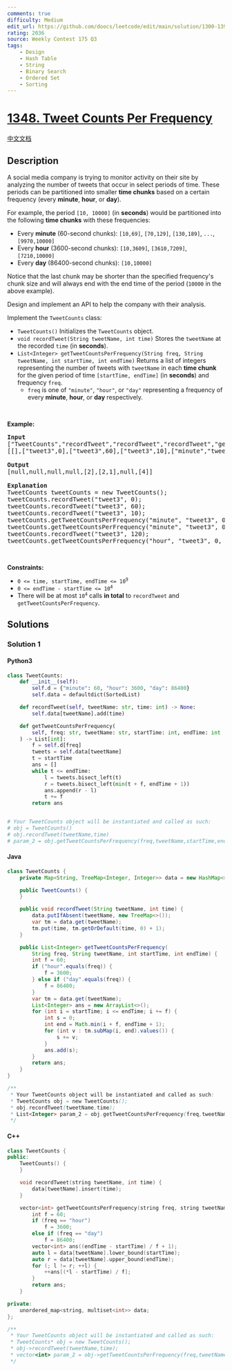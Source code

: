 ```yaml
---
comments: true
difficulty: Medium
edit_url: https://github.com/doocs/leetcode/edit/main/solution/1300-1399/1348.Tweet%20Counts%20Per%20Frequency/README_EN.md
rating: 2036
source: Weekly Contest 175 Q3
tags:
    - Design
    - Hash Table
    - String
    - Binary Search
    - Ordered Set
    - Sorting
---
```


<!-- problem:start -->

# [1348. Tweet Counts Per Frequency](https://leetcode.com/problems/tweet-counts-per-frequency)

[中文文档](/solution/1300-1399/1348.Tweet%20Counts%20Per%20Frequency/README.md)

## Description

<!-- description:start -->

<p>A social media company is trying to monitor activity on their site by analyzing the number of tweets that occur in select periods of time. These periods can be partitioned into smaller <strong>time chunks</strong> based on a certain frequency (every <strong>minute</strong>, <strong>hour</strong>, or <strong>day</strong>).</p>

<p>For example, the period <code>[10, 10000]</code> (in <strong>seconds</strong>) would be partitioned into the following <strong>time chunks</strong> with these frequencies:</p>

<ul>
	<li>Every <strong>minute</strong> (60-second chunks): <code>[10,69]</code>, <code>[70,129]</code>, <code>[130,189]</code>, <code>...</code>, <code>[9970,10000]</code></li>
	<li>Every <strong>hour</strong> (3600-second chunks): <code>[10,3609]</code>, <code>[3610,7209]</code>, <code>[7210,10000]</code></li>
	<li>Every <strong>day</strong> (86400-second chunks): <code>[10,10000]</code></li>
</ul>

<p>Notice that the last chunk may be shorter than the specified frequency&#39;s chunk size and will always end with the end time of the period (<code>10000</code> in the above example).</p>

<p>Design and implement an API to help the company with their analysis.</p>

<p>Implement the <code>TweetCounts</code> class:</p>

<ul>
	<li><code>TweetCounts()</code> Initializes the <code>TweetCounts</code> object.</li>
	<li><code>void recordTweet(String tweetName, int time)</code> Stores the <code>tweetName</code> at the recorded <code>time</code> (in <strong>seconds</strong>).</li>
	<li><code>List&lt;Integer&gt; getTweetCountsPerFrequency(String freq, String tweetName, int startTime, int endTime)</code> Returns a list of integers representing the number of tweets with <code>tweetName</code> in each <strong>time chunk</strong> for the given period of time <code>[startTime, endTime]</code> (in <strong>seconds</strong>) and frequency <code>freq</code>.
	<ul>
		<li><code>freq</code> is one of <code>&quot;minute&quot;</code>, <code>&quot;hour&quot;</code>, or <code>&quot;day&quot;</code> representing a frequency of every <strong>minute</strong>, <strong>hour</strong>, or <strong>day</strong> respectively.</li>
	</ul>
	</li>
</ul>

<p>&nbsp;</p>
<p><strong class="example">Example:</strong></p>

<pre>
<strong>Input</strong>
[&quot;TweetCounts&quot;,&quot;recordTweet&quot;,&quot;recordTweet&quot;,&quot;recordTweet&quot;,&quot;getTweetCountsPerFrequency&quot;,&quot;getTweetCountsPerFrequency&quot;,&quot;recordTweet&quot;,&quot;getTweetCountsPerFrequency&quot;]
[[],[&quot;tweet3&quot;,0],[&quot;tweet3&quot;,60],[&quot;tweet3&quot;,10],[&quot;minute&quot;,&quot;tweet3&quot;,0,59],[&quot;minute&quot;,&quot;tweet3&quot;,0,60],[&quot;tweet3&quot;,120],[&quot;hour&quot;,&quot;tweet3&quot;,0,210]]

<strong>Output</strong>
[null,null,null,null,[2],[2,1],null,[4]]

<strong>Explanation</strong>
TweetCounts tweetCounts = new TweetCounts();
tweetCounts.recordTweet(&quot;tweet3&quot;, 0);                              // New tweet &quot;tweet3&quot; at time 0
tweetCounts.recordTweet(&quot;tweet3&quot;, 60);                             // New tweet &quot;tweet3&quot; at time 60
tweetCounts.recordTweet(&quot;tweet3&quot;, 10);                             // New tweet &quot;tweet3&quot; at time 10
tweetCounts.getTweetCountsPerFrequency(&quot;minute&quot;, &quot;tweet3&quot;, 0, 59); // return [2]; chunk [0,59] had 2 tweets
tweetCounts.getTweetCountsPerFrequency(&quot;minute&quot;, &quot;tweet3&quot;, 0, 60); // return [2,1]; chunk [0,59] had 2 tweets, chunk [60,60] had 1 tweet
tweetCounts.recordTweet(&quot;tweet3&quot;, 120);                            // New tweet &quot;tweet3&quot; at time 120
tweetCounts.getTweetCountsPerFrequency(&quot;hour&quot;, &quot;tweet3&quot;, 0, 210);  // return [4]; chunk [0,210] had 4 tweets
</pre>

<p>&nbsp;</p>
<p><strong>Constraints:</strong></p>

<ul>
	<li><code>0 &lt;= time, startTime, endTime &lt;= 10<sup>9</sup></code></li>
	<li><code>0 &lt;= endTime - startTime &lt;= 10<sup>4</sup></code></li>
	<li>There will be at most <code>10<sup>4</sup></code> calls <strong>in total</strong> to <code>recordTweet</code> and <code>getTweetCountsPerFrequency</code>.</li>
</ul>

<!-- description:end -->

## Solutions

<!-- solution:start -->

### Solution 1

<!-- tabs:start -->

#### Python3

```python
class TweetCounts:
    def __init__(self):
        self.d = {"minute": 60, "hour": 3600, "day": 86400}
        self.data = defaultdict(SortedList)

    def recordTweet(self, tweetName: str, time: int) -> None:
        self.data[tweetName].add(time)

    def getTweetCountsPerFrequency(
        self, freq: str, tweetName: str, startTime: int, endTime: int
    ) -> List[int]:
        f = self.d[freq]
        tweets = self.data[tweetName]
        t = startTime
        ans = []
        while t <= endTime:
            l = tweets.bisect_left(t)
            r = tweets.bisect_left(min(t + f, endTime + 1))
            ans.append(r - l)
            t += f
        return ans


# Your TweetCounts object will be instantiated and called as such:
# obj = TweetCounts()
# obj.recordTweet(tweetName,time)
# param_2 = obj.getTweetCountsPerFrequency(freq,tweetName,startTime,endTime)
```

#### Java

```java
class TweetCounts {
    private Map<String, TreeMap<Integer, Integer>> data = new HashMap<>();

    public TweetCounts() {
    }

    public void recordTweet(String tweetName, int time) {
        data.putIfAbsent(tweetName, new TreeMap<>());
        var tm = data.get(tweetName);
        tm.put(time, tm.getOrDefault(time, 0) + 1);
    }

    public List<Integer> getTweetCountsPerFrequency(
        String freq, String tweetName, int startTime, int endTime) {
        int f = 60;
        if ("hour".equals(freq)) {
            f = 3600;
        } else if ("day".equals(freq)) {
            f = 86400;
        }
        var tm = data.get(tweetName);
        List<Integer> ans = new ArrayList<>();
        for (int i = startTime; i <= endTime; i += f) {
            int s = 0;
            int end = Math.min(i + f, endTime + 1);
            for (int v : tm.subMap(i, end).values()) {
                s += v;
            }
            ans.add(s);
        }
        return ans;
    }
}

/**
 * Your TweetCounts object will be instantiated and called as such:
 * TweetCounts obj = new TweetCounts();
 * obj.recordTweet(tweetName,time);
 * List<Integer> param_2 = obj.getTweetCountsPerFrequency(freq,tweetName,startTime,endTime);
 */
```

#### C++

```cpp
class TweetCounts {
public:
    TweetCounts() {
    }

    void recordTweet(string tweetName, int time) {
        data[tweetName].insert(time);
    }

    vector<int> getTweetCountsPerFrequency(string freq, string tweetName, int startTime, int endTime) {
        int f = 60;
        if (freq == "hour")
            f = 3600;
        else if (freq == "day")
            f = 86400;
        vector<int> ans((endTime - startTime) / f + 1);
        auto l = data[tweetName].lower_bound(startTime);
        auto r = data[tweetName].upper_bound(endTime);
        for (; l != r; ++l) {
            ++ans[(*l - startTime) / f];
        }
        return ans;
    }

private:
    unordered_map<string, multiset<int>> data;
};

/**
 * Your TweetCounts object will be instantiated and called as such:
 * TweetCounts* obj = new TweetCounts();
 * obj->recordTweet(tweetName,time);
 * vector<int> param_2 = obj->getTweetCountsPerFrequency(freq,tweetName,startTime,endTime);
 */
```

<!-- tabs:end -->

<!-- solution:end -->

<!-- problem:end -->

